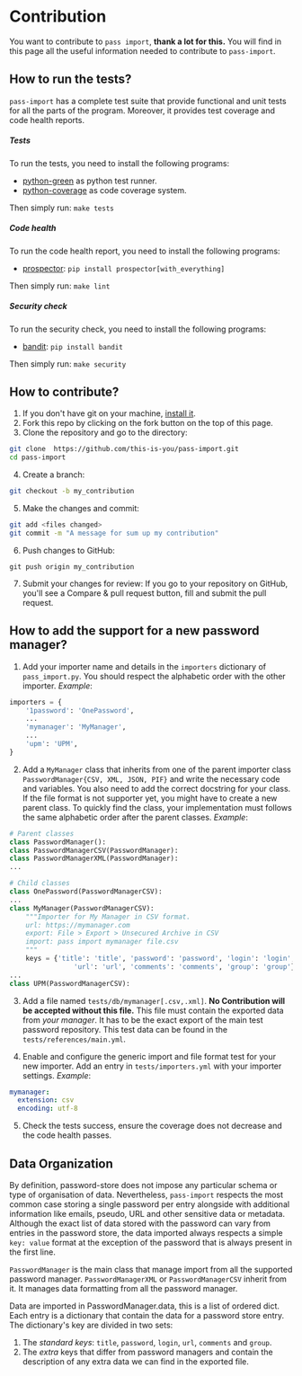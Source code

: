 # Contribution

You want to contribute to `pass import`, **thank a lot for this.** You will find
in this page all the useful information needed to contribute to `pass-import`.

## How to run the tests?

`pass-import` has a complete test suite that provide functional and unit tests
for all the parts of the program. Moreover, it provides test coverage and code
health reports.

##### Tests
To run the tests, you need to install the following programs:
* [python-green] as python test runner.
* [python-coverage] as code coverage system.

Then simply run: `make tests`

##### Code health
To run the code health report, you need to install the following programs:

* [prospector]: `pip install prospector[with_everything]`

Then simply run: `make lint`

##### Security check
To run the security check, you need to install the following programs:

* [bandit]: `pip install bandit`

Then simply run: `make security`


## How to contribute?

1. If you don't have git on your machine, [install it][git].
2. Fork this repo by clicking on the fork button on the top of this page.
3. Clone the repository and go to the directory:
```sh
git clone  https://github.com/this-is-you/pass-import.git
cd pass-import
```
4. Create a branch:
```sh
git checkout -b my_contribution
```
5. Make the changes and commit:
```sh
git add <files changed>
git commit -m "A message for sum up my contribution"
```
6. Push changes to GitHub:
```
git push origin my_contribution
```
7. Submit your changes for review: If you go to your repository on GitHub,
you'll see a Compare & pull request button, fill and submit the pull request.


## How to add the support for a new password manager?

1. Add your importer name and details in the `importers` dictionary of
`pass_import.py`. You should respect the alphabetic order with the other
importer. *Example*:
```python
importers = {
	'1password': 'OnePassword',
	...
	'mymanager': 'MyManager',
	...
	'upm': 'UPM',
}
```

2. Add a `MyManager` class that inherits from one of the parent importer class
`PasswordManager{CSV, XML, JSON, PIF}` and write the necessary code and
variables. You also need to add the correct docstring for your class. If the
file format is not supporter yet, you might have to create a new parent class.
To quickly find the class, your implementation must follows the same alphabetic
order after the parent classes. *Example*:

```python
# Parent classes
class PasswordManager():
class PasswordManagerCSV(PasswordManager):
class PasswordManagerXML(PasswordManager):
...

# Child classes
class OnePassword(PasswordManagerCSV):
...
class MyManager(PasswordManagerCSV):
	"""Importer for My Manager in CSV format.
    url: https://mymanager.com
    export: File > Export > Unsecured Archive in CSV
    import: pass import mymanager file.csv
    """
	keys = {'title': 'title', 'password': 'password', 'login': 'login',
			    'url': 'url', 'comments': 'comments', 'group': 'group'}
...
class UPM(PasswordManagerCSV):
```


3. Add a file named `tests/db/mymanager[.csv,.xml]`. **No Contribution
will be accepted without this file.** This file must contain the exported data
from *your manager*. It has to be the exact export of the main test password
repository. This test data can be found in the `tests/references/main.yml`.

4. Enable and configure the generic import and file format test for your new
importer. Add an entry in `tests/importers.yml` with your importer settings.
*Example*:
```yaml
mymanager:
  extension: csv
  encoding: utf-8
```

5. Check the tests success, ensure the coverage does not decrease and the code
health passes.


## Data Organization

By definition, password-store does not impose any particular schema or type of
organisation of data. Nevertheless, `pass-import` respects the most common case
storing a single password per entry alongside with additional information like
emails, pseudo, URL and other sensitive data or metadata. Although the exact
list of data stored with the password can vary from entries in the password
store, the data imported always respects a simple `key: value` format at the
exception of the password that is always present in the first line.

`PasswordManager` is the main class that manage import from all the supported
password manager. `PasswordManagerXML` or `PasswordManagerCSV` inherit from it.
It manages data formatting from all the password manager.

Data are imported in PasswordManager.data, this is a list of ordered dict. Each
entry is a dictionary that contain the data for a password store entry. The
dictionary's key are divided in two sets:
1. The *standard keys*: `title`, `password`, `login`, `url`, `comments` and
`group`.
2. The *extra* keys that differ from password managers and contain the
description of any extra data we can find in the exported file.


[mt]: https://en.wikipedia.org/wiki/Mutation_testing
[python-green]: https://github.com/CleanCut/green
[python-coverage]: http://nedbatchelder.com/code/coverage/
[prospector]: https://github.com/PyCQA/prospector
[bandit]: https://github.com/PyCQA/bandit
[git]: https://help.github.com/articles/set-up-git/
